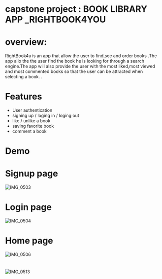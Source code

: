 # capstone project : BOOK LIBRARY APP _RIGHTBOOK4YOU
# overview:
RightBook4u is an app that allow the user to find,see and order books .The app allo the  the user find the book he is looking for through a search engine.The app will also provide the user  with the most liked,most viewed and most commented books so that the user can be attracted when selecting a book. . 

# Features
- User authentication
- signing up / loging in / loging out 
- like / unlike a book
- saving favorite book
- comment a book


# Demo

# Signup page 
![IMG_0503](https://github.com/Jojodechris/capstone-project2/assets/123711200/3d57a28b-0397-44d4-a50a-ce2f1a2b82f6)

# Login page
![IMG_0504](https://github.com/Jojodechris/capstone-project2/assets/123711200/22ec7857-bfb2-49a0-a5ac-74f0d73c59b5)

# Home page
![IMG_0506](https://github.com/Jojodechris/capstone-project2/assets/123711200/ff7295da-c610-435a-a5ba-59194a94e041)

#
![IMG_0513](https://github.com/Jojodechris/capstone-project2/assets/123711200/703e80b0-c126-4446-8c51-a7cd69eb3385)

